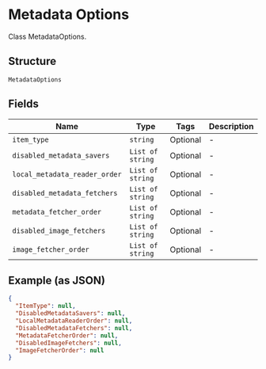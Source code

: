 
# Metadata Options

Class MetadataOptions.

## Structure

`MetadataOptions`

## Fields

| Name | Type | Tags | Description |
|  --- | --- | --- | --- |
| `item_type` | `string` | Optional | - |
| `disabled_metadata_savers` | `List of string` | Optional | - |
| `local_metadata_reader_order` | `List of string` | Optional | - |
| `disabled_metadata_fetchers` | `List of string` | Optional | - |
| `metadata_fetcher_order` | `List of string` | Optional | - |
| `disabled_image_fetchers` | `List of string` | Optional | - |
| `image_fetcher_order` | `List of string` | Optional | - |

## Example (as JSON)

```json
{
  "ItemType": null,
  "DisabledMetadataSavers": null,
  "LocalMetadataReaderOrder": null,
  "DisabledMetadataFetchers": null,
  "MetadataFetcherOrder": null,
  "DisabledImageFetchers": null,
  "ImageFetcherOrder": null
}
```

